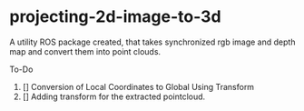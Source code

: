 # projecting-2d-image-to-3d
A utility ROS package created, that takes synchronized rgb image and depth map and convert them into point clouds.

To-Do
1. [] Conversion of Local Coordinates to Global Using Transform
2. [] Adding transform for the extracted pointcloud.
